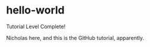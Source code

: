 # hello-world
Tutorial Level Complete!

Nicholas here, and this is the GitHub tutorial, apparently.
